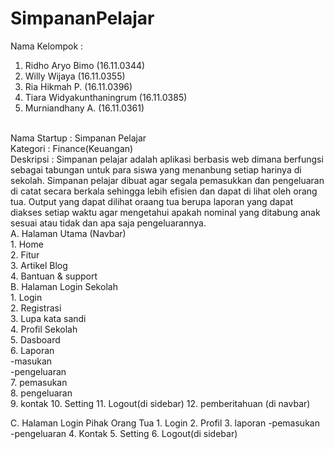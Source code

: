 # SimpananPelajar

Nama Kelompok :
1. Ridho Aryo Bimo (16.11.0344)
2. Willy Wijaya (16.11.0355)
3. Ria Hikmah P. (16.11.0396)
4. Tiara Widyakunthaningrum (16.11.0385)
5. Murniandhany A. (16.11.0361)
<br>
Nama Startup : Simpanan Pelajar
<br>
Kategori : Finance(Keuangan)
<br>
Deskripsi : Simpanan pelajar adalah aplikasi berbasis web dimana berfungsi sebagai tabungan 
untuk para siswa yang menanbung setiap harinya di sekolah.
Simpanan pelajar dibuat agar segala pemasukkan dan pengeluaran  di catat secara 
berkala sehingga lebih efisien dan dapat di lihat oleh orang tua. 
Output yang dapat dilihat oraang tua berupa laporan yang dapat diakses setiap
waktu agar mengetahui apakah nominal yang ditabung anak sesuai atau tidak dan apa saja
pengeluarannya.
<br>
A. Halaman Utama (Navbar)
	<br>
	1. Home
	<br>
	2. Fitur
	<br>
	3. Artikel Blog
	<br>
	4. Bantuan & support
	<br>
B. Halaman Login Sekolah
<br>
	1. Login
	<br>
	2. Registrasi
	<br>
	3. Lupa kata sandi
	<br>
	4. Profil Sekolah
	<br>
	5. Dasboard
	<br>
	6. Laporan
	<br>
		-masukan
		<br>
		-pengeluaran
		<br>
	7. pemasukan
	<br>
	8. pengeluaran
	<br>
	9. kontak
	10. Setting
	11. Logout(di sidebar)
	12. pemberitahuan (di navbar)

C. Halaman Login Pihak Orang Tua
	1. Login
	2. Profil
	3. laporan
		-pemasukan
		-pengeluaran
	4. Kontak
	5. Setting
	6. Logout(di sidebar)